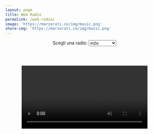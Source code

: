 ```yaml
---
layout: page
title: Web Radio
permalink: /web-radio/
image: 'https://marzorati.co/img/music.png'
share-img: 'https://marzorati.co/img/music.png'
---
```

<center>
<label for="radio-select">Scegli una radio:</label>
<select id="radio-select">
  <option value="https://streamcdnr14-4c4b867c89244861ac216426883d1ad0.msvdn.net/radiom2o/radiom2o/play1.m3u8">m2o</option>
  <option value="https://22663.live.streamtheworld.com/TLPSTR13.mp3?dist=538_web&ttag=talpa_consent:1&gdpr=1&gdpr_consent=CQEDvvAQEDvvAAcABBNLBDFwAP_gAEPgAChQGgQGQAKgAXABAADIAIkATABOADEAG4APwAgABGADjAHeAQgAi0BHAEdAJKAS4AnYBWQDOAIpAXmAvYBoAGCQBQALgEIAI4AlUBggAoSASABUAEAAMgAiABMAD8AO8AkoC8x0AwACoAIAAZABEACYAGIAPwA7wCLAEdAJKAvMhACADEAO8lAFACIAEwAMQA7wF5lIBgAFQAQAAyACIAEwAMQAfgB3gEWAI6ASUBeY.f_wACHwAAAAA">538 Top 50</option>
  <!-- Aggiungi altre stazioni qui -->
</select>

<br><br>

<video id="audio-player" controls style="width: 100%; max-width: 400px;"></video>

<script src="https://cdn.jsdelivr.net/npm/hls.js@latest"></script>
<script>
  const player = document.getElementById('audio-player');
  const selector = document.getElementById('radio-select');

  function playStream(url) {
    if (Hls.isSupported()) {
      const hls = new Hls();
      hls.loadSource(url);
      hls.attachMedia(player);
      hls.on(Hls.Events.MANIFEST_PARSED, function () {
        player.play();
      });
    } else if (player.canPlayType('application/vnd.apple.mpegurl')) {
      player.src = url;
      player.addEventListener('loadedmetadata', function () {
        player.play();
      });
    } else {
      alert('Il tuo browser non supporta lo streaming HLS.');
    }
  }

  selector.addEventListener('change', function () {
    playStream(this.value);
  });

  // Play default
  playStream(selector.value);
</script>
</center>